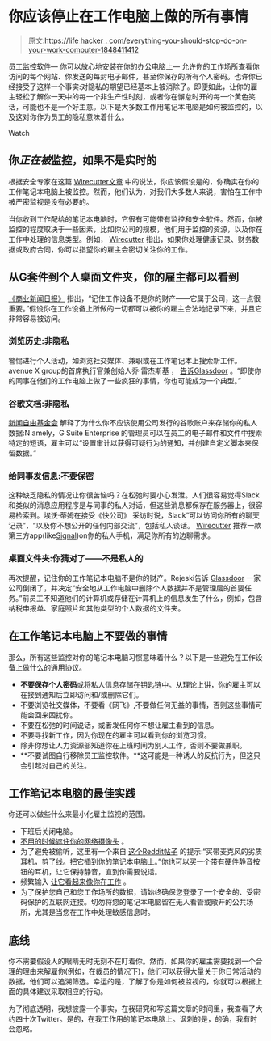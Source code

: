 # 你应该停止在工作电脑上做的所有事情

> 原文:[https://life hacker . com/everything-you-should-stop-do-on-your-work-computer-1848411412](https://lifehacker.com/everything-you-should-stop-doing-on-your-work-computer-1848411412)

员工监控软件— 你可以放心地安装在你的办公电脑上— 允许你的工作场所查看你访问的每个网站、你发送的每封电子邮件，甚至你保存的所有个人密码。也许你已经接受了这样一个事实:对隐私的期望已经基本上被消除了。即便如此，让你的雇主轻松了解你一天中的每一个非生产性时刻，或者你在懈怠时开的每一个黄色笑话，可能也不是一个好主意。以下是大多数工作用笔记本电脑是如何被监控的，以及这对你作为员工的隐私意味着什么。

Watch

## **你*正在被*监控，如果不是实时的**

根据安全专家在这篇 [Wirecutter文章](https://www.nytimes.com/wirecutter/blog/what-not-to-do-on-your-work-computer/) 中的说法，你应该假设是的，你确实在你的工作笔记本电脑上被监控。然而，他们认为，对我们大多数人来说，害怕在工作中被严密监视是没有必要的。

当你收到工作配给的笔记本电脑时，它很有可能带有监控和安全软件。然而，你被监控的程度取决于一些因素，比如你公司的规模，他们用于监控的资源，以及你在工作中处理的信息类型。例如， [Wirecutter](https://www.nytimes.com/wirecutter/blog/what-not-to-do-on-your-work-computer/) 指出，如果你处理健康记录、财务数据或政府合同，你可以指望你的雇主会密切关注你的工作。

## **从G套件到个人桌面文件夹，你的雇主都可以看到**

[《商业新闻日报》](https://www.businessnewsdaily.com/7928-work-computer-employee-monitoring.html) 指出，“记住工作设备不是你的财产——它属于公司，这一点很重要。”假设你在工作设备上所做的一切都可以被你的雇主合法地记录下来，并且它非常容易被访问。

### **浏览历史:非隐私**

警惕进行个人活动，如浏览社交媒体、兼职或在工作笔记本上搜索新工作。avenue X group的首席执行官兼创始人乔·雷杰斯基 ， [告诉Glassdoor](https://www.glassdoor.com/blog/6-things-you-should-never-do-on-your-work-computer/) 。“即使你的同事在他们的工作电脑上做了一些疯狂的事情，你也可能成为一个典型。”

### **谷歌文档:非隐私**

[新闻自由基金会](https://freedom.press/training/blog/newsrooms-lets-talk-about-gsuite/) 解释了为什么你不应该使用公司发行的谷歌账户来存储你的私人数据:N amely，G Suite Enterprise 的管理员可以在员工的电子邮件和文件中搜索特定的短语，雇主可以“设置审计以获得可疑行为的通知，并创建自定义脚本来保留数据。”

### **给同事发信息:不要保密**

这种缺乏隐私的情况让你很苦恼吗？在松弛时要小心发泄。人们很容易觉得Slack和类似的消息应用程序是与同事的私人对话，但这些消息都保存在服务器上，很容易检索到。埃沃·蒂姆在接受《快公司》 采访时说，Slack“可以访问你所有的聊天记录”，“以及你不想公开的任何内部交流”，包括私人谈话。 [Wirecutter](https://www.nytimes.com/wirecutter/blog/what-not-to-do-on-your-work-computer/) 推荐一款第三方app(like[Signal](https://www.nytimes.com/wirecutter/out/link/36003/158269/4/105158/?merchant=Signal))on你的私人手机，满足你所有的边聊需求。

### **桌面文件夹:你猜对了——不是私人的**

再次提醒，记住你的工作笔记本电脑不是你的财产。Rejeski告诉 [Glassdoor](https://www.glassdoor.com/blog/6-things-you-should-never-do-on-your-work-computer/) 一家公司倒闭了，并决定“安全地从工作电脑中删除个人数据并不是管理层的首要任务。”前员工不知道他们的计算机或存储在计算机上的信息发生了什么，例如，包含纳税申报单、家庭照片和其他类型的个人数据的文件夹。

## **在工作笔记本电脑上不要做的事情**

那么，所有这些监控对你的笔记本电脑习惯意味着什么？以下是一些避免在工作设备上做什么的通用协议。

*   **不要保存个人密码**或将私人信息存储在钥匙链中。从理论上讲，你的雇主可以在接到通知后立即访问和/或删除它们。
*   不要浏览社交媒体，不要看《网飞》,不要做任何无益的事情，否则这些事情可能会回来困扰你。
*   不要在松弛的时间说话，或者发任何你不想让雇主看到的信息。
*   不要寻找新工作，因为你现在的雇主可以看到你的浏览习惯。
*   除非你想让人力资源部知道你在上班时间为别人工作，否则不要做兼职。
*   **不要试图自行移除员工监控软件。**这可能是一种诱人的反抗行为，但这只会引起对自己的关注。

## **工作笔记本电脑的最佳实践**

你还可以做些什么来最小化雇主监视的范围。

*   下班后关闭电脑。
*   [不用的时候遮住你的网络摄像头](https://lifehacker.com/how-to-safeguard-your-macbooks-webcam-without-using-an-1844393292) 。
*   为了避免被偷听，这里有一个来自 [这个Reddit帖子](https://www.reddit.com/r/YouShouldKnow/comments/pxtjse/ysk_assume_that_the_company_you_work_for_can_see/) 的提示:“买带麦克风的劣质耳机，剪了线。把它插到你的笔记本电脑上。”你也可以买一个带有硬件静音按钮的耳机，让它保持静音，直到你需要说话。
*   频繁输入 [让它看起来像你在工作](https://lifehacker.com/how-to-make-it-look-like-youre-working-from-home-when-y-1842273907) 。
*   为了保护您自己和您工作场所的数据，请始终确保您登录了一个安全的、受密码保护的互联网连接。切勿将您的笔记本电脑留在无人看管或敞开的公共场所，尤其是当您在工作中处理敏感信息时。

## **底线**

你不需要假设人的眼睛无时无刻不在盯着你。然而，如果你的雇主需要找到一个合理的理由来解雇你(例如，在裁员的情况下)，他们可以获得大量关于你日常活动的数据，他们可以追溯筛选。幸运的是，了解了你是如何被监视的，你就可以根据上面的具体建议采取相应的行动。

为了彻底透明，我想披露一个事实，在我研究和写这篇文章的时间里，我查看了大约四十次Twitter。是的，在我工作用的笔记本电脑上。讽刺的是，的确，我有时会忽略。